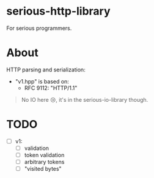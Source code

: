 # serious-http-library
For serious programmers.

# About
HTTP parsing and serialization:
- "v1.hpp" is based on:
  - RFC 9112: "HTTP/1.1"

> No IO here :cry:, it's in the serious-io-library though.

# TODO

- [ ] v1:
    - [ ] validation
    - [ ] token validation
    - [ ] arbitrary tokens
    - [ ] "visited bytes"
